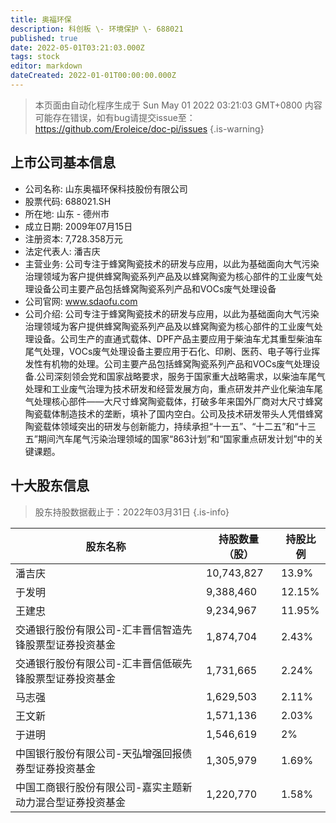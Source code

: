 ```yaml
---
title: 奥福环保
description: 科创板 \- 环境保护 \- 688021
published: true
date: 2022-05-01T03:21:03.000Z
tags: stock
editor: markdown
dateCreated: 2022-01-01T00:00:00.000Z
---
```


> 本页面由自动化程序生成于 Sun May 01 2022 03:21:03 GMT+0800
> 内容可能存在错误，如有bug请提交issue至：https://github.com/Eroleice/doc-pi/issues
{.is-warning}

## 上市公司基本信息
- 公司名称: 山东奥福环保科技股份有限公司
- 股票代码: 688021.SH
- 所在地: 山东 - 德州市
- 成立日期: 2009年07月15日
- 注册资本: 7,728.358万元
- 法定代表人: 潘吉庆
- 主营业务: 公司专注于蜂窝陶瓷技术的研发与应用，以此为基础面向大气污染治理领域为客户提供蜂窝陶瓷系列产品及以蜂窝陶瓷为核心部件的工业废气处理设备公司主要产品包括蜂窝陶瓷系列产品和VOCs废气处理设备
- 公司官网: www.sdaofu.com
- 公司介绍: 公司专注于蜂窝陶瓷技术的研发与应用，以此为基础面向大气污染治理领域为客户提供蜂窝陶瓷系列产品及以蜂窝陶瓷为核心部件的工业废气处理设备。公司生产的直通式载体、DPF产品主要应用于柴油车尤其重型柴油车尾气处理，VOCs废气处理设备主要应用于石化、印刷、医药、电子等行业挥发性有机物的处理。公司主要产品包括蜂窝陶瓷系列产品和VOCs废气处理设备.公司深刻领会党和国家战略要求，服务于国家重大战略需求，以柴油车尾气处理和工业废气治理为技术研发和经营发展方向，重点研发并产业化柴油车尾气处理核心部件——大尺寸蜂窝陶瓷载体，打破多年来国外厂商对大尺寸蜂窝陶瓷载体制造技术的垄断，填补了国内空白。公司及技术研发带头人凭借蜂窝陶瓷载体领域突出的研发与创新能力，持续承担“十一五”、“十二五”和“十三五”期间汽车尾气污染治理领域的国家“863计划”和“国家重点研发计划”中的关键课题。


## 十大股东信息
> 股东持股数据截止于：2022年03月31日
{.is-info}

| 股东名称 | 持股数量（股） | 持股比例 |
| --- | --- | --- |
| 潘吉庆 | 10,743,827 | 13.9% |
| 于发明 | 9,388,460 | 12.15% |
| 王建忠 | 9,234,967 | 11.95% |
| 交通银行股份有限公司-汇丰晋信智造先锋股票型证券投资基金 | 1,874,704 | 2.43% |
| 交通银行股份有限公司-汇丰晋信低碳先锋股票型证券投资基金 | 1,731,665 | 2.24% |
| 马志强 | 1,629,503 | 2.11% |
| 王文新 | 1,571,136 | 2.03% |
| 于进明 | 1,546,619 | 2% |
| 中国银行股份有限公司-天弘增强回报债券型证券投资基金 | 1,305,979 | 1.69% |
| 中国工商银行股份有限公司-嘉实主题新动力混合型证券投资基金 | 1,220,770 | 1.58% |




